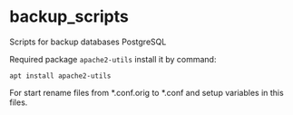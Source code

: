 # backup_scripts
Scripts for backup databases PostgreSQL

Required package ``apache2-utils`` install it by command:

``apt install apache2-utils``

For start rename files from *.conf.orig to *.conf and setup variables in this files.
